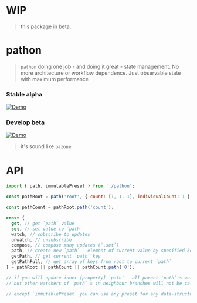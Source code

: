 # WIP

> this package in beta.

# pathon

<!-- path + O(n) ? -->

> `pathon` doing one job - and doing it great - state management. No more architecture or workflow dependence. Just observable state with maximum performance

### Stable alpha

[![Demo](https://codesandbox.io/static/img/play-codesandbox.svg)](https://codesandbox.io/s/4xv6zvlvv7)

### Develop beta

[![Demo](https://codesandbox.io/static/img/play-codesandbox.svg)](https://codesandbox.io/s/6rrm677pk)

> it's sound like `pazone`

# API

```javascript
import { path, immutablePreset } from './pathon';

const pathRoot = path('root', { count: [1, 1, 1], individualCount: 1 }, immutablePreset);

const pathCount = pathRoot.path('count');

const {
  get, // get `path` value
  set, // set value to `path`
  watch, // subscribe to updates
  unwatch, // unsubscribe
  compose, // compose many updates (`.set`)
  path, // create new `path` - element of current value by specified key
  getPath, // get current `path` key
  getPathFull, // get array of keys from root to current `path`
} = pathRoot || pathCount || pathCount.path('0');

// if you will update inner [property] `path` - all parent `path`'s watchers will be called
// but other watchers of `path`'s in neighbour branches will not be called

// except `immutablePreset` you can use any preset for any data-structure
```
